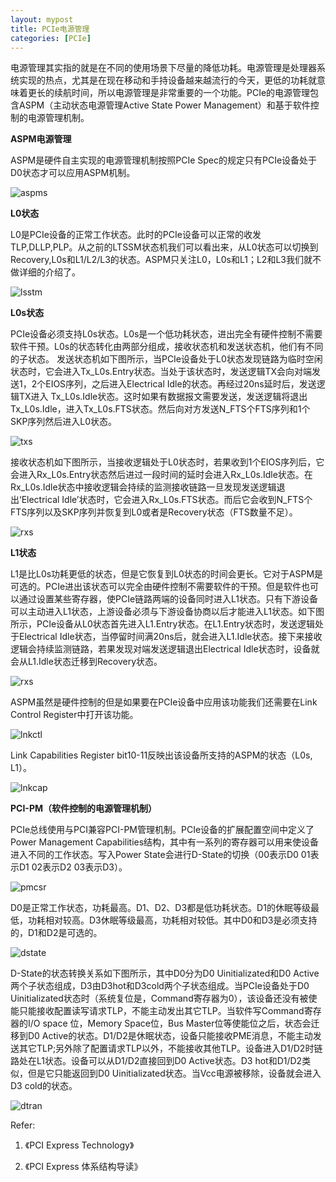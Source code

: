 ```yaml
---
layout: mypost
title: PCIe电源管理
categories: [PCIe]
---
```


电源管理其实指的就是在不同的使用场景下尽量的降低功耗。电源管理是处理器系统实现的热点，尤其是在现在移动和手持设备越来越流行的今天，更低的功耗就意味着更长的续航时间，所以电源管理是非常重要的一个功能。PCIe的电源管理包含ASPM（主动状态电源管理Active State Power Management）和基于软件控制的电源管理机制。

**ASPM电源管理**

ASPM是硬件自主实现的电源管理机制按照PCIe Spec的规定只有PCIe设备处于D0状态才可以应用ASPM机制。

![aspms](aspms.png)

**L0状态**

L0是PCIe设备的正常工作状态。此时的PCIe设备可以正常的收发TLP,DLLP,PLP。从之前的LTSSM状态机我们可以看出来，从L0状态可以切换到Recovery,L0s和L1/L2/L3的状态。ASPM只关注L0，L0s和L1；L2和L3我们就不做详细的介绍了。

![lsstm](lsstm.png)

**L0s状态**

PCIe设备必须支持L0s状态。L0s是一个低功耗状态，进出完全有硬件控制不需要软件干预。L0s的状态转化由两部分组成，接收状态机和发送状态机，他们有不同的子状态。
发送状态机如下图所示，当PCIe设备处于L0状态发现链路为临时空闲状态时，它会进入Tx_L0s.Entry状态。当处于该状态时，发送逻辑TX会向对端发送1，2个EIOS序列，之后进入Electrical Idle的状态。再经过20ns延时后，发送逻辑TX进入 Tx_L0s.Idle状态。这时如果有数据报文需要发送，发送逻辑将退出Tx_L0s.Idle，进入Tx_L0s.FTS状态。然后向对方发送N_FTS个FTS序列和1个SKP序列然后进入L0状态。

![txs](txs.png)

接收状态机如下图所示，当接收逻辑处于L0状态时，若果收到1个EIOS序列后，它会进入Rx_L0s.Entry状态然后进过一段时间的延时会进入Rx_L0s.Idle状态。在Rx_L0s.Idle状态中接收逻辑会持续的监测接收链路一旦发现发送逻辑退出‘Electrical Idle’状态时，它会进入Rx_L0s.FTS状态。而后它会收到N_FTS个FTS序列以及SKP序列并恢复到L0或者是Recovery状态（FTS数量不足）。

![rxs](rxs.png)

**L1状态**

L1是比L0s功耗更低的状态，但是它恢复到L0状态的时间会更长。它对于ASPM是可选的。PCIe进出该状态可以完全由硬件控制不需要软件的干预。但是软件也可以通过设置某些寄存器，使PCIe链路两端的设备同时进入L1状态。只有下游设备可以主动进入L1状态，上游设备必须与下游设备协商以后才能进入L1状态。如下图所示，PCIe设备从L0状态首先进入L1.Entry状态。在L1.Entry状态时，发送逻辑处于Electrical Idle状态，当停留时间满20ns后，就会进入L1.Idle状态。接下来接收逻辑会持续监测链路，若果发现对端发送逻辑退出Electrical Idle状态时，设备就会从L1.Idle状态迁移到Recovery状态。

![rxs](rxs.png)

ASPM虽然是硬件控制的但是如果要在PCIe设备中应用该功能我们还需要在Link Control Register中打开该功能。

![lnkctl](lnkctl.png)

Link Capabilities Register bit10-11反映出该设备所支持的ASPM的状态（L0s, L1）。

![lnkcap](lnkcap.png)

**PCI-PM（软件控制的电源管理机制）**

PCIe总线使用与PCI兼容PCI-PM管理机制。PCIe设备的扩展配置空间中定义了Power Management Capabilities结构，其中有一系列的寄存器可以用来使设备进入不同的工作状态。写入Power State会进行D-State的切换（00表示D0 01表示D1 02表示D2 03表示D3）。

![pmcsr](pmcsr.png)

D0是正常工作状态，功耗最高。D1、D2、D3都是低功耗状态。D1的休眠等级最低，功耗相对较高。D3休眠等级最高，功耗相对较低。其中D0和D3是必须支持的，D1和D2是可选的。

![dstate](dstate.png)

D-State的状态转换关系如下图所示，其中D0分为D0 Uinitializated和D0 Active两个子状态组成，D3由D3hot和D3cold两个子状态组成。当PCIe设备处于D0 Uinitializated状态时（系统复位是，Command寄存器为0），该设备还没有被使能只能接收配置读写请求TLP，不能主动发出其它TLP。当软件写Command寄存器的I/O space 位，Memory Space位，Bus Master位等使能位之后，状态会迁移到D0 Active的状态。D1/D2是休眠状态，设备只能接收PME消息，不能主动发送其它TLP;另外除了配置请求TLP以外，不能接收其他TLP。设备进入D1/D2时链路处在L1状态。设备可以从D1/D2直接回到D0 Active状态。D3 hot和D1/D2类似，但是它只能返回到D0 Uinitializated状态。当Vcc电源被移除，设备就会进入D3 cold的状态。

![dtran](dtran.png)

Refer:

1. 《PCI Express Technology》

2. 《PCI Express 体系结构导读》